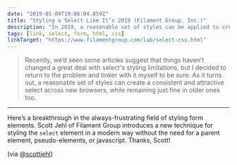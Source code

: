 ```yaml
---
date: "2019-01-09T19:06:04.859Z"
title: "Styling a Select Like It’s 2019 (Filament Group, Inc.)"
description: "In 2019, a reasonable set of styles can be applied to create a consistent and attractive select across new browsers, while remaining just fine in older ones too."
tags: [link, select, form, html, css]
linkTarget: "https://www.filamentgroup.com/lab/select-css.html"
---
```

> Recently, we’d seen some articles suggest that things haven’t changed a great deal with select's styling limitations, but I decided to return to the problem and tinker with it myself to be sure. As it turns out, a reasonable set of styles can create a consistent and attractive select across new browsers, while remaining just fine in older ones too.
---

Here’s a breakthrough in the always-frustrating field of styling form elements. Scott Jehl of Filament Group introduces a new technique for styling the `select` element in a modern way without the need for a parent element, pseudo-elements, or javascript. Thanks, Scott! 

(via [@scottjehl](https://twitter.com/scottjehl))

